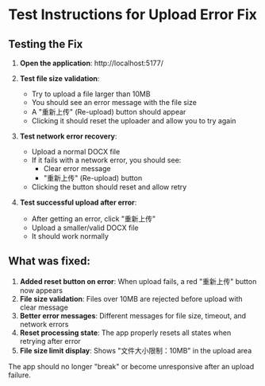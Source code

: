 # Test Instructions for Upload Error Fix

## Testing the Fix

1. **Open the application**: http://localhost:5177/

2. **Test file size validation**:
   - Try to upload a file larger than 10MB
   - You should see an error message with the file size
   - A "重新上传" (Re-upload) button should appear
   - Clicking it should reset the uploader and allow you to try again

3. **Test network error recovery**:
   - Upload a normal DOCX file
   - If it fails with a network error, you should see:
     - Clear error message
     - "重新上传" (Re-upload) button
   - Clicking the button should reset and allow retry

4. **Test successful upload after error**:
   - After getting an error, click "重新上传"
   - Upload a smaller/valid DOCX file
   - It should work normally

## What was fixed:

1. **Added reset button on error**: When upload fails, a red "重新上传" button now appears
2. **File size validation**: Files over 10MB are rejected before upload with clear message
3. **Better error messages**: Different messages for file size, timeout, and network errors
4. **Reset processing state**: The app properly resets all states when retrying after error
5. **File size limit display**: Shows "文件大小限制：10MB" in the upload area

The app should no longer "break" or become unresponsive after an upload failure.